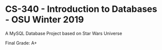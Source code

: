 # CS-340 - Introduction to Databases - OSU Winter 2019

A MySQL Database Project based on Star Wars Universe

Final Grade: A+
